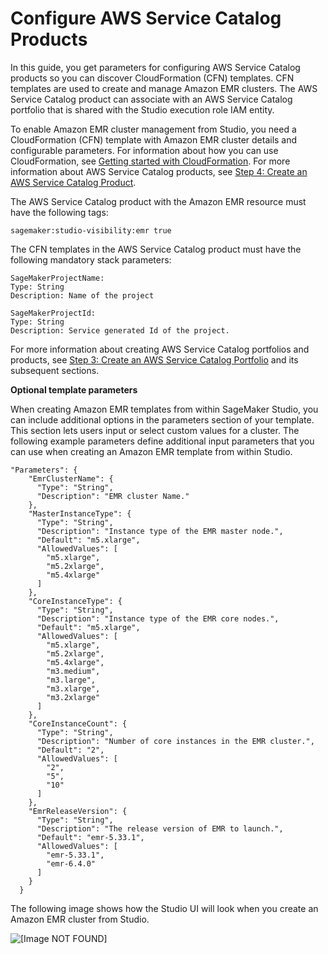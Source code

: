 # Configure AWS Service Catalog Products<a name="configure-service-catalog-templates"></a>

In this guide, you get parameters for configuring AWS Service Catalog products so you can discover CloudFormation \(CFN\) templates\. CFN templates are used to create and manage Amazon EMR clusters\. The AWS Service Catalog product can associate with an AWS Service Catalog portfolio that is shared with the Studio execution role IAM entity\.

To enable Amazon EMR cluster management from Studio, you need a CloudFormation \(CFN\) template with Amazon EMR cluster details and configurable parameters\. For information about how you can use CloudFormation, see [Getting started with CloudFormation](https://docs.aws.amazon.com/AWSCloudFormation/latest/UserGuide/GettingStarted.html)\. For more information about AWS Service Catalog products, see [Step 4: Create an AWS Service Catalog Product](https://docs.aws.amazon.com/servicecatalog/latest/adminguide/getstarted-product.html)\.

The AWS Service Catalog product with the Amazon EMR resource must have the following tags: 

```
sagemaker:studio-visibility:emr true
```

The CFN templates in the AWS Service Catalog product must have the following mandatory stack parameters:

```
SageMakerProjectName:
Type: String
Description: Name of the project

SageMakerProjectId:
Type: String
Description: Service generated Id of the project.
```

For more information about creating AWS Service Catalog portfolios and products, see [Step 3: Create an AWS Service Catalog Portfolio](https://docs.aws.amazon.com/servicecatalog/latest/adminguide/getstarted-portfolio.html) and its subsequent sections\.

**Optional template parameters**

When creating Amazon EMR templates from within SageMaker Studio, you can include additional options in the parameters section of your template\. This section lets users input or select custom values for a cluster\. The following example parameters define additional input parameters that you can use when creating an Amazon EMR template from within Studio\. 

```
"Parameters": {
    "EmrClusterName": {
      "Type": "String",
      "Description": "EMR cluster Name."
    },
    "MasterInstanceType": {
      "Type": "String",
      "Description": "Instance type of the EMR master node.",
      "Default": "m5.xlarge",
      "AllowedValues": [
        "m5.xlarge",
        "m5.2xlarge",
        "m5.4xlarge"
      ]
    },
    "CoreInstanceType": {
      "Type": "String",
      "Description": "Instance type of the EMR core nodes.",
      "Default": "m5.xlarge",
      "AllowedValues": [
        "m5.xlarge",
        "m5.2xlarge",
        "m5.4xlarge",
        "m3.medium",
        "m3.large",
        "m3.xlarge",
        "m3.2xlarge"
      ]
    },
    "CoreInstanceCount": {
      "Type": "String",
      "Description": "Number of core instances in the EMR cluster.",
      "Default": "2",
      "AllowedValues": [
        "2",
        "5",
        "10"
      ]
    },
    "EmrReleaseVersion": {
      "Type": "String",
      "Description": "The release version of EMR to launch.",
      "Default": "emr-5.33.1",
      "AllowedValues": [
        "emr-5.33.1",
        "emr-6.4.0"
      ]
    }
  }
```

The following image shows how the Studio UI will look when you create an Amazon EMR cluster from Studio\. 

![\[Image NOT FOUND\]](http://docs.aws.amazon.com/sagemaker/latest/dg/images/emr-create-cluster-details-service-catalog.png)